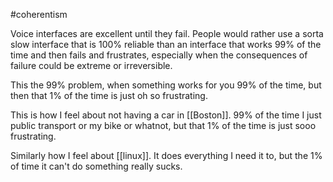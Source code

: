 #coherentism

Voice interfaces are excellent until they fail. People would rather use a sorta slow interface that is 100% reliable than an interface that works 99% of the time and then fails and frustrates, especially when the consequences of failure could be extreme or irreversible. 

This the 99% problem, when something works for you 99% of the time, but then that 1% of the time is just oh so frustrating.

This is how I feel about not having a car in [[Boston]]. 99% of the time I just public transport or my bike or whatnot, but that 1% of the time is just sooo frustrating.

Similarly how I feel about [[linux]]. It does everything I need it to, but the 1% of time it can't do something really sucks.

